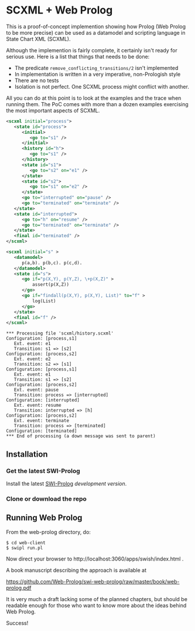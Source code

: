 # SCXML + Web Prolog

This is a proof-of-concept implemention showing how Prolog (Web Prolog to be more precise) can be used as a datamodel and scripting language in State Chart XML (SCXML).

Although the implemention is fairly complete, it certainly isn't ready for serious use. Here is a list that things that needs to be done:

- The predicate `remove_conflicting_transitions/2` isn't implemented
- In implementation is written in a very imperative, non-Prologish style
- There are no tests
- Isolation is not perfect. One SCXML process might conflict with another.

All you can do at this point is to look at the examples and the trace when running them. The PoC comes with more than a dozen examples exercising the most important aspects of SCXML. 


```xml
<scxml initial="process">
   <state id="process">
      <initial>
         <go to="s1" />
      </initial>
      <history id="h">
         <go to="s1" />
      </history>
      <state id="s1">
         <go to="s2" on="e1" />
      </state>
      <state id="s2">
         <go to="s1" on="e2" />
      </state>
      <go to="interrupted" on="pause" />
      <go to="terminated" on="terminate" />
   </state>
   <state id="interrupted">
      <go to="h" on="resume" />
      <go to="terminated" on="terminate" />
   </state>
   <final id="terminated" />
</scxml>
```


```xml
<scxml initial="s" >
   <datamodel>
      p(a,b). p(b,c). p(c,d).
   </datamodel>
   <state id="s">
      <go if="p(X,Y), p(Y,Z), \+p(X,Z)" >
          assert(p(X,Z))
      </go>
      <go if="findall(p(X,Y), p(X,Y), List)" to="f" >
          log(List)
      </go>
   </state>
   <final id="f" />
</scxml> 
```

```text
*** Processing file 'scxml/history.scxml'
Configuration: [process,s1]
   Ext. event: e1
   Transition: s1 => [s2]
Configuration: [process,s2]
   Ext. event: e2
   Transition: s2 => [s1]
Configuration: [process,s1]
   Ext. event: e1
   Transition: s1 => [s2]
Configuration: [process,s2]
   Ext. event: pause
   Transition: process => [interrupted]
Configuration: [interrupted]
   Ext. event: resume
   Transition: interrupted => [h]
Configuration: [process,s2]
   Ext. event: terminate
   Transition: process => [terminated]
Configuration: [terminated]
*** End of processing (a down message was sent to parent)

```




## Installation


### Get the latest SWI-Prolog

Install the latest  [SWI-Prolog](http://www.swi-prolog.org) _development
version_. 

### Clone or download the repo

## Running Web Prolog

From the web-prolog directory, do:

```
$ cd web-client
$ swipl run.pl
```

Now direct your browser to http://localhost:3060/apps/swish/index.html .

A book manuscript describing the approach is available at

https://github.com/Web-Prolog/swi-web-prolog/raw/master/book/web-prolog.pdf

It is very much a draft lacking some of the planned chapters, but should be readable enough for those who want to know more about the ideas behind Web Prolog.

Success!


